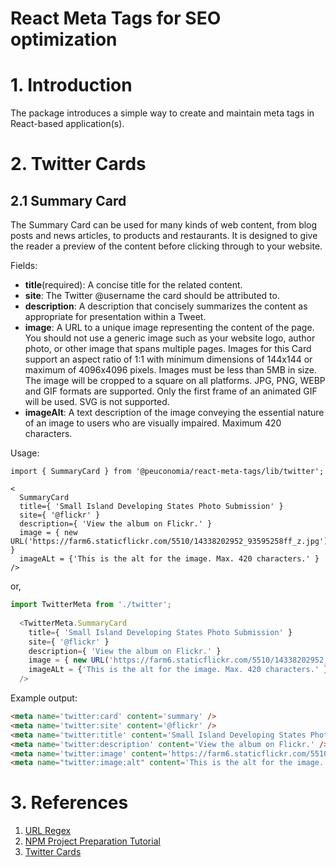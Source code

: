 # React Meta Tags for SEO optimization

# 1. Introduction

The package introduces a simple way to create and maintain meta tags in React-based application(s).

# 2. Twitter Cards

## 2.1 Summary Card

The Summary Card can be used for many kinds of web content, 
from blog posts and news articles, to products and restaurants.
It is designed to give the reader a preview of the content before
clicking through to your website.

Fields:

* **title**(required): A concise title for the related content.
* **site**: The Twitter @username the card should be attributed to.
* **description**: A description that concisely summarizes the content as appropriate for presentation within a Tweet. 
* **image**: A URL to a unique image representing the content of the page. You should not use a generic image such as your website logo, author photo, or other image that spans multiple pages. Images for this Card support an aspect ratio of 1:1 with minimum dimensions of 144x144 or maximum of 4096x4096 pixels. Images must be less than 5MB in size. The image will be cropped to a square on all platforms. JPG, PNG, WEBP and GIF formats are supported. Only the first frame of an animated GIF will be used. SVG is not supported.
* **imageAlt**: A text description of the image conveying the essential nature of an image to users who are visually impaired. Maximum 420 characters.

Usage:

```tsx
import { SummaryCard } from '@peuconomia/react-meta-tags/lib/twitter';

<
  SummaryCard
  title={ 'Small Island Developing States Photo Submission' }
  site={ '@flickr' }
  description={ 'View the album on Flickr.' }
  image = { new URL('https://farm6.staticflickr.com/5510/14338202952_93595258ff_z.jpg') }
  imageALt = {'This is the alt for the image. Max. 420 characters.' }
/>
```
or,

```js
import TwitterMeta from './twitter';
  
  <TwitterMeta.SummaryCard
    title={ 'Small Island Developing States Photo Submission' }
    site={ '@flickr' }
    description={ 'View the album on Flickr.' }
    image = { new URL('https://farm6.staticflickr.com/5510/14338202952_93595258ff_z.jpg') }
    imageALt = {'This is the alt for the image. Max. 420 characters.' }
  />
```

Example output:

```html
<meta name='twitter:card' content='summary' />
<meta name='twitter:site' content='@flickr' />
<meta name='twitter:title' content='Small Island Developing States Photo Submission' />
<meta name='twitter:description' content='View the album on Flickr.' />
<meta name='twitter:image' content='https://farm6.staticflickr.com/5510/14338202952_93595258ff_z.jpg' />
<meta name="twitter:image:alt" content='This is the alt for the image. Max. 420 characters.' />
```

# 3. References

1. [URL Regex](https://stackoverflow.com/questions/3809401/what-is-a-good-regular-expression-to-match-a-url)
2. [NPM Project Preparation Tutorial](https://itnext.io/step-by-step-building-and-publishing-an-npm-typescript-package-44fe7164964c)
3. [Twitter Cards](https://developer.twitter.com/en/docs/twitter-for-websites/cards/overview/abouts-cards)
